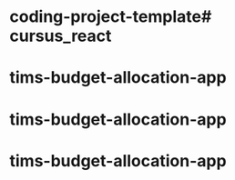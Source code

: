 # coding-project-template# cursus_react
# tims-budget-allocation-app
# tims-budget-allocation-app
# tims-budget-allocation-app
